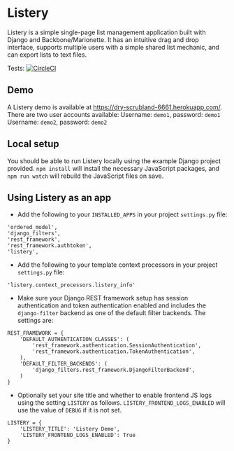 # Listery

Listery is a simple single-page list management application built with Django and Backbone/Marionette. It has an intuitive drag and drop interface, supports multiple users with a simple shared list mechanic, and can export lists to text files.

Tests: [![CircleCI](https://circleci.com/gh/kgodey/listery/tree/master.svg?style=svg)](https://circleci.com/gh/kgodey/listery/tree/master)

## Demo

A Listery demo is available at https://dry-scrubland-6661.herokuapp.com/. There are two user accounts available:
Username: `demo1`, password: `demo1`
Username: `demo2`, password: `demo2`

## Local setup

You should be able to run Listery locally using the example Django project provided. `npm install` will install the necessary JavaScript packages, and `npm run watch` will rebuild the JavaScript files on save.

## Using Listery as an app

* Add the following to your `INSTALLED_APPS` in your project `settings.py` file:

```
'ordered_model',
'django_filters',
'rest_framework',
'rest_framework.authtoken',
'listery',
```

* Add the following to your template context processors in your project `settings.py` file:

```
'listery.context_processors.listery_info'
```

* Make sure your Django REST framework setup has session authentication and token authentication enabled and includes the `django-filter` backend as one of the default filter backends. The settings are:

```
REST_FRAMEWORK = {
	'DEFAULT_AUTHENTICATION_CLASSES': (
		'rest_framework.authentication.SessionAuthentication',
		'rest_framework.authentication.TokenAuthentication',
	),
	'DEFAULT_FILTER_BACKENDS': (
		'django_filters.rest_framework.DjangoFilterBackend',
	)
}
```

* Optionally set your site title and whether to enable frontend JS logs using the setting `LISTERY` as follows. `LISTERY_FRONTEND_LOGS_ENABLED` will use the value of `DEBUG` if it is not set.

```
LISTERY = {
	'LISTERY_TITLE': 'Listery Demo',
	'LISTERY_FRONTEND_LOGS_ENABLED': True
}
```
